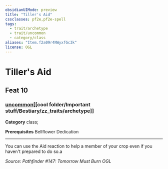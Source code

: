 ```yaml
---
obsidianUIMode: preview
title: "Tiller's Aid"
cssclasses: pf2e,pf2e-spell
tags:
  - trait/archetype
  - trait/uncommon
  - category/class
aliases: "Item.f2a09r4NWyxfGc3k"
license: OGL
---
```

# Tiller's Aid
## Feat 10
### [uncommon](cool%20folder/Important%20stuff/Bestiary/zz_traits/uncommon.md "Uncommon Rarity Trait")[[cool folder/Important stuff/Bestiary/zz_traits/archetype]]

**Category** class; 



**Prerequisites** Bellflower Dedication
* * *
You can use the Aid reaction to help a member of your crop even if you haven't prepared to do so.a

*Source: Pathfinder #147: Tomorrow Must Burn*
*OGL*